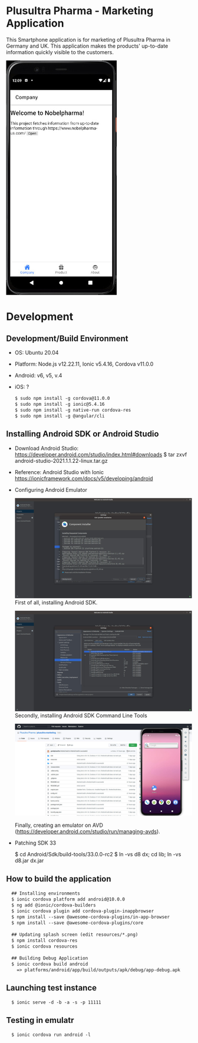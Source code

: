 # Plusultra Pharma - Marketing Application

This Smartphone application is for marketing of Plusultra Pharma in Germany and UK. This application makes the products' up-to-date information quickly visible to the customers.

  ![Application Overview](img/ionic_test.jpg)


# Development
## Development/Build Environment

  * OS: Ubuntu 20.04
  * Platform: Node.js v12.22.11, Ionic v5.4.16, Cordova v11.0.0
  * Android: v6, v5, v.4
  * iOS: ?


        $ sudo npm install -g cordova@11.0.0
        $ sudo npm install -g ionic@5.4.16
        $ sudo npm install -g native-run cordova-res
        $ sudo npm install -g @angular/cli


## Installing Android SDK or Android Studio
* Download Android Studio: https://developer.android.com/studio/index.html#downloads
        $ tar zxvf android-studio-2021.1.1.22-linux.tar.gz

* Reference: Android Studio with Ionic https://ionicframework.com/docs/v5/developing/android

* Configuring Android Emulator

  ![Installing Android SDK](img/android_studio_sdk.jpg)
  First of all, installing Android SDK.
  
  ![Android SDK Cli](img/android_sdk_cli.jpg)
  Secondly, installing Android SDK Command Line Tools

  ![Android Emulator](img/android_emulator.jpg)

  Finally, creating an emulator on AVD (https://developer.android.com/studio/run/managing-avds).

* Patching SDK 33

     $ cd Android/Sdk/build-tools/33.0.0-rc2
	 $ ln -vs d8 dx; cd lib; ln -vs d8.jar dx.jar

  
## How to build the application

      ## Installing environments
      $ ionic cordova platform add android@10.0.0
      $ ng add @ionic/cordova-builders
      $ ionic cordova plugin add cordova-plugin-inappbrowser
      $ npm install --save @awesome-cordova-plugins/in-app-browser
      $ npm install --save @awesome-cordova-plugins/core

      ## Updating splash screen (edit resources/*.png)
	  $ npm install cordova-res
	  $ ionic cordova resources

      ## Building Debug Application
      $ ionic cordova build android
        => platforms/android/app/build/outputs/apk/debug/app-debug.apk



## Launching test instance

      $ ionic serve -d -b -a -s -p 11111


## Testing in emulatr
     
	  $ ionic cordova run android -l

